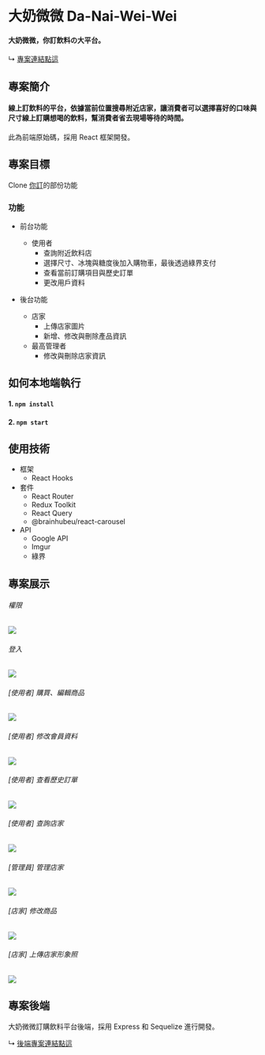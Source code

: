# 大奶微微 Da-Nai-Wei-Wei
#### 大奶微微，你訂飲料の大平台。

↳ [專案連結點這](https://test.d3v2d5gigfl1ab.amplifyapp.com/)

## 專案簡介

#### 線上訂飲料的平台，依據當前位置搜尋附近店家，讓消費者可以選擇喜好的口味與尺寸線上訂購想喝的飲料，幫消費者省去現場等待的時間。

此為前端原始碼，採用 React 框架開發。

## 專案目標

Clone [你訂](https://order.nidin.shop/)的部份功能

### 功能

- 前台功能

  - 使用者
    - 查詢附近飲料店
    - 選擇尺寸、冰塊與糖度後加入購物車，最後透過綠界支付
    - 查看當前訂購項目與歷史訂單
    - 更改用戶資料

- 後台功能

  - 店家
    - 上傳店家圖片
    - 新增、修改與刪除產品資訊
  - 最高管理者
    - 修改與刪除店家資訊

## 如何本地端執行

#### 1. `npm install`

#### 2. `npm start`

## 使用技術

- 框架
  - React Hooks
- 套件
  - React Router
  - Redux Toolkit
  - React Query
  - @brainhubeu/react-carousel
- API
  - Google API
  - Imgur
  - 綠界

## 專案展示

###### 權限

![](https://i.imgur.com/cGwSG7o.gif)

###### 登入

![](https://i.imgur.com/ZCOIIEM.gif)

###### [使用者] 購買、編輯商品

![](https://i.imgur.com/k7QABkC.gif)

###### [使用者] 修改會員資料

![](https://i.imgur.com/AYon1Kd.gif)

###### [使用者] 查看歷史訂單

![](https://i.imgur.com/kNX2OTh.gif)

###### [使用者] 查詢店家

![](https://i.imgur.com/wux8oPM.gif)

###### [管理員] 管理店家

![](https://i.imgur.com/GIGjLre.gif)

###### [店家] 修改商品

![](https://i.imgur.com/xSmrMLC.gif)

###### [店家] 上傳店家形象照

![](https://i.imgur.com/TuYLZ5H.gif)

## 專案後端

大奶微微訂購飲料平台後端，採用 Express 和 Sequelize 進行開發。

↳ [後端專案連結點這](https://github.com/Lindsay0214/Da-Nai-Wei-Wei)
